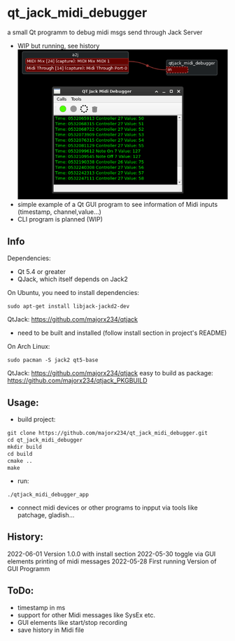 # qt_jack_midi_debugger
a small Qt programm to debug midi msgs send through Jack Server
- WIP but running, see history
![Alt text](documentation/screenshot.png?raw=true "qt_jack_midi_debugger with patchage in background")
- simple example of a Qt GUI program to see information of Midi inputs (timestamp, channel,value...)
- CLI program is planned (WIP)

## Info
Dependencies:

* Qt 5.4 or greater
* QJack, which itself depends on Jack2

On Ubuntu, you need to install dependencies:
```
sudo apt-get install libjack-jackd2-dev
```
QtJack: https://github.com/majorx234/qtjack
- need to be built and installed (follow install section in project's README)

On Arch Linux:
```
sudo pacman -S jack2 qt5-base
```
QtJack: https://github.com/majorx234/qtjack
easy to build as package: https://github.com/majorx234/qtjack_PKGBUILD

## Usage:
- build project:
```
git clone https://github.com/majorx234/qt_jack_midi_debugger.git
cd qt_jack_midi_debugger
mkdir build
cd build
cmake ..
make

```
- run:
```
./qtjack_midi_debugger_app
```

- connect midi devices or other programs to inpput via tools like patchage, gladish...

## History:
2022-06-01 Version 1.0.0 with install section
2022-05-30 toggle via GUI elements printing of midi messages
2022-05-28 First running Version of GUI Programm

## ToDo:
- timestamp in ms
- support for other Midi messages like SysEx etc.
- GUI elements like start/stop recording
- save history in Midi file 
